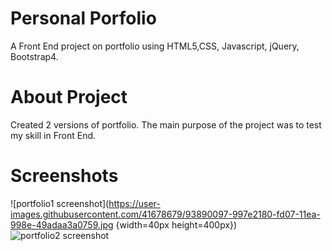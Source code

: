 # Personal Porfolio
A Front End project on portfolio using HTML5,CSS, Javascript, jQuery, Bootstrap4. 

# About Project
Created 2 versions of portfolio. The main purpose of the project was to test my skill in Front End. 
    
# Screenshots

![portfolio1 screenshot](https://user-images.githubusercontent.com/41678679/93890097-997e2180-fd07-11ea-998e-49adaa3a0759.jpg {width=40px height=400px})
![portfolio2 screenshot](https://user-images.githubusercontent.com/41678679/93890154-a6027a00-fd07-11ea-8bd7-3eba3c4bb965.jpg )
